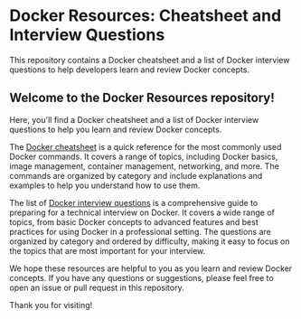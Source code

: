 # Docker Resources: Cheatsheet and Interview Questions

This repository contains a Docker cheatsheet and a list of Docker interview questions to help developers learn and review Docker concepts.

## Welcome to the Docker Resources repository!

Here, you'll find a Docker cheatsheet and a list of Docker interview questions to help you learn and review Docker concepts.

The [Docker cheatsheet](CHEATSHEET.md) is a quick reference for the most commonly used Docker commands. It covers a range of topics, including Docker basics, image management, container management, networking, and more. The commands are organized by category and include explanations and examples to help you understand how to use them.

The list of [Docker interview questions](INTERVIEW.md) is a comprehensive guide to preparing for a technical interview on Docker. It covers a wide range of topics, from basic Docker concepts to advanced features and best practices for using Docker in a professional setting. The questions are organized by category and ordered by difficulty, making it easy to focus on the topics that are most important for your interview.

We hope these resources are helpful to you as you learn and review Docker concepts. If you have any questions or suggestions, please feel free to open an issue or pull request in this repository.

Thank you for visiting!

